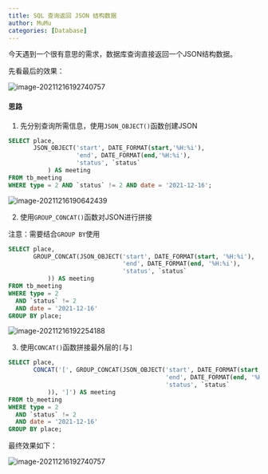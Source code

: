 ```yaml
---
title: SQL 查询返回 JSON 结构数据
author: MuMu
categories: [Database]
---
```


今天遇到一个很有意思的需求，数据库查询直接返回一个JSON结构数据。

先看最后的效果：

![image-20211216192740757](https://cdn.jsdelivr.net/gh/piggy925/BlogAssets@main/uPic/Jw-117.png)

#### 思路

1. 先分别查询所需信息，使用`JSON_OBJECT()`函数创建JSON

```sql
SELECT place,
       JSON_OBJECT('start', DATE_FORMAT(start,'%H:%i'),
                   'end', DATE_FORMAT(end,'%H:%i'),
                   'status', `status`
           ) AS meeting
FROM tb_meeting
WHERE type = 2 AND `status` != 2 AND date = '2021-12-16';
```

![image-20211216190642439](https://cdn.jsdelivr.net/gh/piggy925/BlogAssets@main/uPic/Jw-115.png)

2. 使用`GROUP_CONCAT()`函数对JSON进行拼接

注意：需要结合`GROUP BY`使用

```sql
SELECT place,
       GROUP_CONCAT(JSON_OBJECT('start', DATE_FORMAT(start, '%H:%i'),
                                'end', DATE_FORMAT(end, '%H:%i'),
                                'status', `status`
           )) AS meeting
FROM tb_meeting
WHERE type = 2
  AND `status` != 2
  AND date = '2021-12-16'
GROUP BY place;
```

![image-20211216192254188](https://cdn.jsdelivr.net/gh/piggy925/BlogAssets@main/uPic/Jw-116.png)

3. 使用`CONCAT()`函数拼接最外层的`[`与`]`

```sql
SELECT place,
       CONCAT('[', GROUP_CONCAT(JSON_OBJECT('start', DATE_FORMAT(start, '%H:%i'),
                                            'end', DATE_FORMAT(end, '%H:%i'),
                                            'status', `status`
           )), ']') AS meeting
FROM tb_meeting
WHERE type = 2
  AND `status` != 2
  AND date = '2021-12-16'
GROUP BY place;
```

最终效果如下：

![image-20211216192740757](https://cdn.jsdelivr.net/gh/piggy925/BlogAssets@main/uPic/Jw-117.png)
